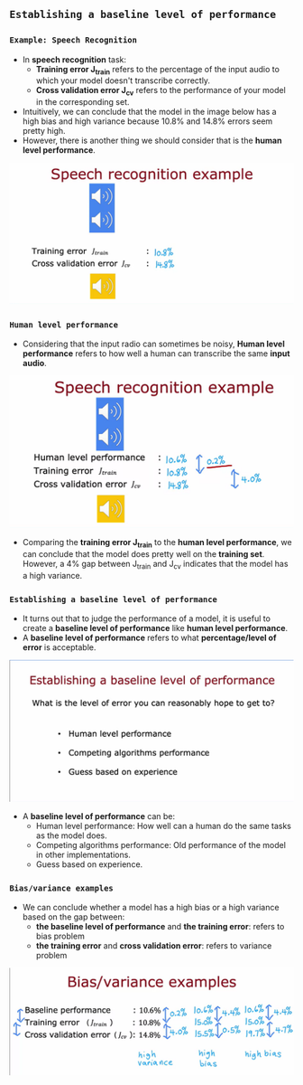 ## `Establishing a baseline level of performance`

### `Example: Speech Recognition`

- In **speech recognition** task:
  - **Training error J<sub>train</sub>** refers to the percentage of the input audio to which your model doesn't transcribe correctly.
  - **Cross validation error J<sub>cv</sub>** refers to the performance of your model in the corresponding set.
- Intuitively, we can conclude that the model in the image below has a high bias and high variance because 10.8% and 14.8% errors seem pretty high.
- However, there is another thing we should consider that is the **human level performance**.

![Alt text](<ref img/8.png>)

### `Human level performance`

- Considering that the input radio can sometimes be noisy, **Human level performance** refers to how well a human can transcribe the same **input audio**.

![Alt text](<ref img/9.png>)

- Comparing the **training error J<sub>train</sub>** to the **human level performance**, we can conclude that the model does pretty well on the **training set**. However, a 4% gap between J<sub>train</sub> and J<sub>cv</sub> indicates that the model has a high variance.

### `Establishing a baseline level of performance`

- It turns out that to judge the performance of a model, it is useful to create a **baseline level of performance** like **human level performance**.
- A **baseline level of performance** refers to what **percentage/level of error** is acceptable.

![Alt text](<ref img/10.png>)

- A **baseline level of performance** can be:
  - Human level performance: How well can a human do the same tasks as the model does.
  - Competing algorithms performance: Old performance of the model in other implementations.
  - Guess based on experience.

### `Bias/variance examples`

- We can conclude whether a model has a high bias or a high variance based on the gap between:
  - **the baseline level of performance** and **the training error**: refers to bias problem
  - **the training error** and **cross validation error**: refers to variance problem

![Alt text](<ref img/11.png>)